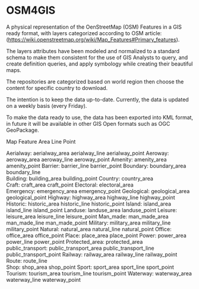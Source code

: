 # OSM4GIS
A physical representation of the OenStreetMap (OSM) Features in a GIS ready format, with layers categorized according to OSM article: (https://wiki.openstreetmap.org/wiki/Map_Features#Primary_features).

The layers attributes have been modeled and normalized to a standard schema to make them consistent for the use of GIS Analysts to query, and create definition queries, and apply symbology while creating their beautiful maps.

The repositories are categorized based on world region then choose the content for specific country to download.

The intention is to keep the data up-to-date.
Currently, the data is updated on a weekly basis (every Friday).

To make the data ready to use, the data has been exported into KML format, in future it will be available in other GIS Open formats such as OGC GeoPackage.

                                                                                    
Map Feature       	Area											      Line									        Point
                                                                                
Aerialway:					aerialway_area					aerialway_line					aerialway_point
Aeroway:				    aeroway_area				    aeroway_line				    aeroway_point
Amenity:				    amenity_area										                amenity_point
Barrier:										                barrier_line				    barrier_point
Boundary:			      boundary_area				    boundary_line	
Building:			      building_area										                building_point
Country:				    country_area		
Craft:			  	    craft_area								                      craft_point
Electoral:			    electoral_area		
Emergency:			    emergency_area									                emergency_point
Geological:			    geological_area									                geological_point
Highway:				    highway_area				    highway_line				    highway_point
Historic:			      historic_area				    historic_line				    historic_point
Island:				      island_area				      island_line				      island_point
Landuse:				    landuse_area										                landuse_point
Leisure:				    leisure_area				    leisure_line				    leisure_point
Man_made:			      man_made_area				    man_made_line				    man_made_point
Military:			      military_area				    military_line				    military_point
Natural:				    natural_area				    natural_line				    natural_point
Office:				      office_area									                    office_point
Place:				      place_area							                        place_point
Power:				      power_area				      power_line				      power_point
Protected_area:		  protected_area		
public_transport:		public_transport_area		public_transport_line		public_transport_point
Railway:				    railway_area				    railway_line				    railway_point
Route:										                  route_line	
Shop:				        shop_area										                    shop_point
Sport:				      sport_area				      sport_line				      sport_point
Tourism:				    tourism_area				    tourism_line				    tourism_point
Waterway:			      waterway_area				    waterway_line			    	waterway_point
